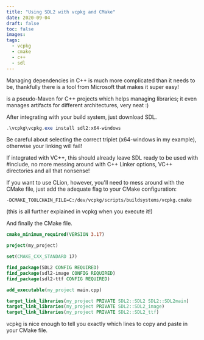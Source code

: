 ```yaml
---
title: "Using SDL2 with vcpkg and CMake"
date: 2020-09-04
draft: false
toc: false
images:
tags:
  - vcpkg
  - cmake
  - c++
  - sdl
---
```


Managing dependencies in C++ is much more complicated than it needs to be, thankfully there is a tool from Microsoft that makes it super easy!

[vcpkg]: https://github.com/Microsoft/vcpkg

is a pseudo-Maven for C++ projects which helps managing libraries; it even manages artifacts for different architectures, very neat :)

After integrating with your build system, just download SDL.

```powershell
.\vcpkg\vcpkg.exe install sdl2:x64-windows
```

Be careful about selecting the correct triplet (x64-windows in my example), otherwise your linking will fail!

If integrated with VC++, this should already leave SDL ready to be used with #include, no more messing around with C++ Linker options, VC++ directories and all that nonsense!

If you want to use CLion, however, you'll need to mess around with the CMake file, just add the adequate flag to your CMake configuration:

```
-DCMAKE_TOOLCHAIN_FILE=C:/dev/vcpkg/scripts/buildsystems/vcpkg.cmake
```

(this is all further explained in vcpkg when you execute it!)

And finally the CMake file.

```cmake
cmake_minimum_required(VERSION 3.17)

project(my_project)

set(CMAKE_CXX_STANDARD 17)

find_package(SDL2 CONFIG REQUIRED)
find_package(sdl2-image CONFIG REQUIRED)
find_package(sdl2-ttf CONFIG REQUIRED)

add_executable(my_project main.cpp)

target_link_libraries(my_project PRIVATE SDL2::SDL2 SDL2::SDL2main)
target_link_libraries(my_project PRIVATE SDL2::SDL2_image)
target_link_libraries(my_project PRIVATE SDL2::SDL2_ttf)
```

vcpkg is nice enough to tell you exactly which lines to copy and paste in your CMake file.